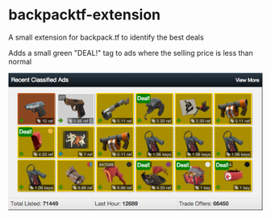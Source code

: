 # backpacktf-extension
A small extension for backpack.tf to identify the best deals

Adds a small green "DEAL!" tag to ads where the selling price is less than normal

![alt tag](https://raw.githubusercontent.com/purpleicious/backpacktf-extension/master/screenshot.png)

